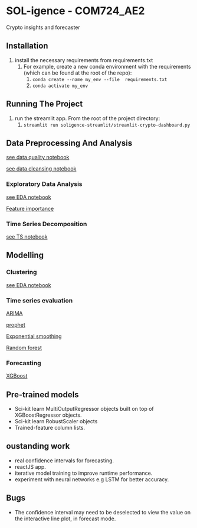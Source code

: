 # SOL-igence - COM724_AE2

Crypto insights and forecaster

## Installation

1. install the necessary requirements from requirements.txt
   1. For example, create a new conda environment with the requirements (which can be found at the root of the repo):
      1. ``` conda create --name my_env --file  requirements.txt ```
      2. ``` conda activate my_env ```

## Running The Project
1. run the streamlit app. From the root of the project directory:
   1. ``` streamlit run soligence-streamlit/streamlit-crypto-dashboard.py ```

## Data Preprocessing And Analysis

[see data quality notebook](notebooks/data_quality.ipynb)

[see data cleansing notebook](notebooks/data_cleansing.ipynb)

### Exploratory Data Analysis

[see EDA notebook](notebooks/eda.ipynb)

[Feature importance](notebooks/feature_importance.ipynb)

### Time Series Decomposition

[see TS notebook](notebooks/time-series.ipynb)

## Modelling

### Clustering

[see EDA notebook](notebooks/eda.ipynb)

### Time series evaluation

[ARIMA](notebooks/arima-prototyping.ipynb)

[prophet](notebooks/prophet-prototyping.ipynb)

[Exponential smoothing](notebooks/single-exponential-smoothing.ipynb)

[Random forest](notebooks/single-exponential-smoothing.ipynb)

### Forecasting

[XGBoost](notebooks/xgboost-time-series.ipynb)

## Pre-trained models

- Sci-kit learn MultiOutputRegressor objects built on top of XGBoostRegressor objects.
- Sci-kit learn RobustScaler objects
- Trained-feature column lists.

## oustanding work

- real confidence intervals for forecasting.
- reactJS app.
- iterative model training to improve runtime performance.
- experiment with neural networks e.g LSTM for better accuracy.

## Bugs

- The confidence interval may need to be deselected to view the value on the interactive line plot, in forecast mode.
